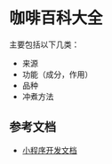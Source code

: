 # 咖啡百科大全

主要包括以下几类：

- 来源
- 功能（成分，作用）
- 品种
- 冲煮方法

## 参考文档

- [小程序开发文档](https://developers.weixin.qq.com/miniprogram/dev/framework/)

